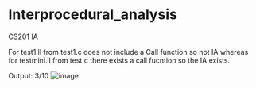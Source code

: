# Interprocedural_analysis
CS201 IA


For test1.ll from test1.c does not include a Call function so not IA
whereas for testmini.ll from test.c there exists a call fucntion so the IA exists.

Output: 3/10
![image](https://user-images.githubusercontent.com/115338042/224440201-b2783ac0-381c-407b-bf69-4ce1553ee76c.png)
